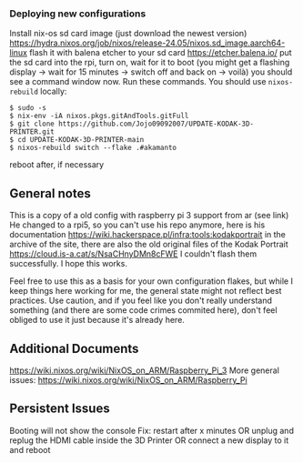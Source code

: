 ### Deploying new configurations
Install nix-os sd card image (just download the newest version) https://hydra.nixos.org/job/nixos/release-24.05/nixos.sd_image.aarch64-linux
flash it with balena etcher to your sd card https://etcher.balena.io/
put the sd card into the rpi, turn on, wait for it to boot (you might get a flashing display -> wait for 15 minutes -> switch off and back on -> voilà) you should see a command window now.
Run these commands.
You should use `nixos-rebuild` locally:
```
$ sudo -s
$ nix-env -iA nixos.pkgs.gitAndTools.gitFull
$ git clone https://github.com/Jojo09092007/UPDATE-KODAK-3D-PRINTER.git
$ cd UPDATE-KODAK-3D-PRINTER-main
$ nixos-rebuild switch --flake .#akamanto
```
reboot after, if necessary

## General notes
This is a copy of a old config with raspberry pi 3 support from ar (see link)
He changed to a rpi5, so you can't use his repo anymore, here is his documentation https://wiki.hackerspace.pl/infra:tools:kodakportrait
in the archive of the site, there are also the old original files of the Kodak Portrait https://cloud.is-a.cat/s/NsaCHnyDMn8cFWE
I couldn't flash them successfully.
I hope this works.

Feel free to use this as a basis for your own configuration flakes, but while I
keep things here working for me, the general state might not reflect best
practices. Use caution, and if you feel like you don't really understand
something (and there are some code crimes commited here), don't feel obliged to
use it just because it's already here.
## Additional Documents
https://wiki.nixos.org/wiki/NixOS_on_ARM/Raspberry_Pi_3
More general issues:
https://wiki.nixos.org/wiki/NixOS_on_ARM/Raspberry_Pi

## Persistent Issues
Booting will not show the console
Fix: restart after x minutes OR unplug and replug the HDMI cable inside the 3D Printer OR connect a new display to it and reboot

